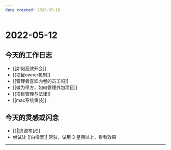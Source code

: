 ```yaml
---
date created: 2022-07-18
---
```


# 2022-05-12

## 今天的工作日志

- [[如何高效开会]]
- [[项目owner机制]]
- [[管理者喜欢内卷的员工吗]]
- [[做为甲方，如何管理外包项目]]
- [[项目管理与法律]]
- [[mac系统重装]]

## 今天的灵感或闪念

- [[🤖思源笔记]]
- 尝试让 [[白噪音]] 常驻，试用 3 星期以上，看看效果
---
